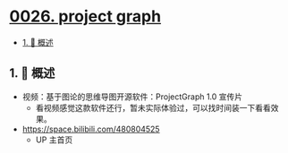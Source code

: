 # [0026. project graph](https://github.com/tnotesjs/TNotes.notes/tree/main/notes/0026.%20project%20graph)

<!-- region:toc -->

- [1. 📝 概述](#1--概述)

<!-- endregion:toc -->

## 1. 📝 概述

<BilibiliOutsidePlayer id="BV1W4k7YqEgU" />

- 视频：基于图论的思维导图开源软件：ProjectGraph 1.0 宣传片
  - 看视频感觉这款软件还行，暂未实际体验过，可以找时间装一下看看效果。
- https://space.bilibili.com/480804525
  - UP 主首页
